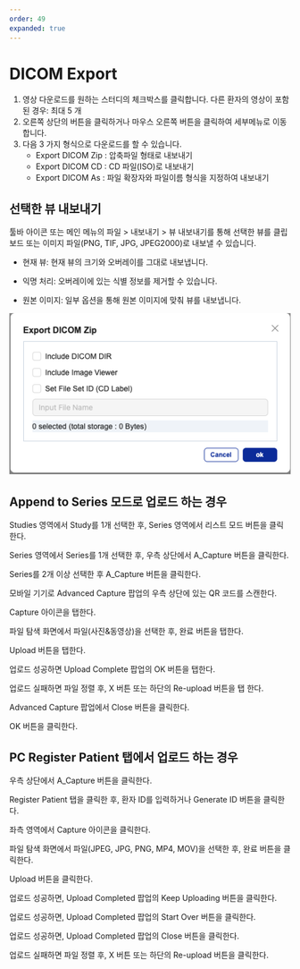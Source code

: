 ```yaml
---
order: 49
expanded: true
---
```


# DICOM Export

1. 영상 다운로드를 원하는 스터디의 체크박스를 클릭합니다.
다른 환자의 영상이 포함된 경우: 최대 5 개
2. 오른쪽 상단의 버튼을 클릭하거나 마우스 오른쪽 버튼을 클릭하여 세부메뉴로 이동합니다.
3. 다음 3 가지 형식으로 다운로드를 할 수 있습니다.
    - Export DICOM Zip : 압축파일 형태로 내보내기
    - Export DICOM CD : CD 파일(ISO)로 내보내기
    - Export DICOM As : 파일 확장자와 파일이름 형식을 지정하여 내보내기


## 선택한 뷰 내보내기

툴바 아이콘 또는 메인 메뉴의 파일 > 내보내기 > 뷰 내보내기를 통해 선택한 뷰를 클립보드 또는 이미지 파일(PNG, TIF, JPG, JPEG2000)로 내보낼 수 있습니다.

- 현재 뷰: 현재 뷰의 크기와 오버레이를 그대로 내보냅니다.

- 익명 처리: 오버레이에 있는 식별 정보를 제거할 수 있습니다.

- 원본 이미지: 일부 옵션을 통해 원본 이미지에 맞춰 뷰를 내보냅니다.


![](img/export.png)


## Append to Series 모드로 업로드 하는 경우

Studies 영역에서 Study를 1개 선택한 후, Series 영역에서 리스트 모드 버튼을 클릭한다.

Series 영역에서 Series를 1개 선택한 후, 우측 상단에서 A_Capture 버튼을 클릭한다.

Series를 2개 이상 선택한 후 A_Capture 버튼을 클릭한다.

모바일 기기로 Advanced Capture 팝업의 우측 상단에 있는 QR 코드를 스캔한다.

Capture 아이콘을 탭한다.

파일 탐색 화면에서 파일(사진&동영상)을 선택한 후, 완료 버튼을 탭한다.

Upload 버튼을 탭한다.

업로드 성공하면 Upload Complete 팝업의 OK 버튼을 탭한다.

업로드 실패하면 파일 정렬 후, X 버튼 또는 하단의 Re-upload 버튼을 탭 한다.

Advanced Capture 팝업에서 Close 버튼을 클릭한다.

OK 버튼을 클릭한다.


## PC Register Patient 탭에서 업로드 하는 경우

우측 상단에서 A_Capture 버튼을 클릭한다.

Register Patient 탭을 클릭한 후, 환자 ID를 입력하거나 Generate ID 버튼을 클릭한다.

좌측 영역에서 Capture 아이콘을 클릭한다.

파일 탐색 화면에서 파일(JPEG, JPG, PNG, MP4, MOV)을 선택한 후, 완료 버튼을 클릭한다.

Upload 버튼을 클릭한다.

업로드 성공하면, Upload Completed 팝업의 Keep Uploading 버튼을 클릭한다.

업로드 성공하면, Upload Completed 팝업의 Start Over 버튼을 클릭한다.

업로드 성공하면, Upload Completed 팝업의 Close 버튼을 클릭한다.

업로드 실패하면 파일 정렬 후, X 버튼 또는 하단의 Re-upload 버튼을 클릭한다.


